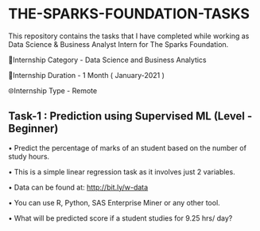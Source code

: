 # THE-SPARKS-FOUNDATION-TASKS 
This repository contains the tasks that I have completed while working as Data Science &amp; Business Analyst Intern for The Sparks Foundation.


🔭Internship Category - Data Science and Business Analytics

📆Internship Duration - 1 Month ( January-2021 )

🌐Internship Type - Remote


## Task-1 : Prediction using Supervised ML (Level - Beginner)

• Predict the percentage of marks of an student based on the number of study hours.

• This is a simple linear regression task as it involves just 2 variables.

• Data can be found at:  http://bit.ly/w-data 

• You can use R, Python, SAS Enterprise Miner or any other tool.

• What will be predicted score if a student studies for 9.25 hrs/ day?
